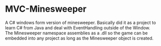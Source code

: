 # MVC-Minesweeper
A C# windows form version of minesweeper.  Basically did it as a project to learn C# from Java and deal with EventHandling outside of the Window.  
The Minesweeper namespace assemblies as a .dll so the game can be embedded into any project as long as the Minesweeper object is created.

